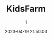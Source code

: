 ---
index: 7321
title: "KidsFarm"
subtitle: ""
author: 1
date: "2023-04-19 21:50:03"
date_gmt: "2023-04-19 19:50:03"
excerpt: ""
content: "<p>\r\nIn samenwerking met scholieren, ouders en leerkrachten heeft Stichting ArtKids KidsFarm gelanceerd in landelijke gebieden van land tot land. Stichting ArtKids stelt landbouwgrond veilig in de buurt van de partnerschool.\r\n</p>\r\n<p>\r\nDe leerlingen (vanaf 4 jaar) leren praktisch de basisprincipes van de landbouw (teelt, planten, irrigatie, mest, zonlicht, oogsten, bewaren en koken).\r\n</p>\r\n<p>\r\nOmdat we ze jong leren, zullen kinderen het gemakkelijk vinden om de basisprincipes van landbouw praktisch te leren en zullen ze de verworven kennis hun hele leven vasthouden.\r\n</p>\r\n<p>\r\nNature2Nature is een module van KidsFarm waarmee we onze kinderen leren het gebruik van gevaarlijke chemicaliën zoals kunstmest en insecticiden te vermijden.\r\n</p>\r\n<p>\r\nKinderen zijn gemaakt om de gevaren te begrijpen van het gebruik van gevaarlijke chemicaliën bij het planten van het voedsel dat we eten, omdat; \"wat men zaait, zal hij of zij oogsten\".\r\n</p>\r\n<p>\r\nOm KidsFarm te steunen:\r\nDoneren\r\nStudiebeurs\r\nSponsor\r\n<p>\r\n            <figure class=\"image is-2by1 box effect-selena has-text-left has-text-white has-text-weight-semibold has-text-shadow\">\r\n                <div class=\"dcll-bgwrap\" style=\"background-color:#434c30;\"></div><img src=\"data:image/gif;base64,R0lGODlhAQABAIABAENMMAAAACwAAAAAAQABAAACAkQBADs=\" data-src=\"https://www.artkidsfoundation.org/app/uploads/2023/04/kidsfarm-2-240x180.jpg\" alt=\"\" width=\"240\" height=\"180\" class=\"lazyload alignnone size-medium wp-image-7319 dcll-image dcll-placeholder\" />\r\n\r\n                <figcaption>\r\n                    <p class=\"title has-text-white is-size-5-desktop is-size-6-touch\"></p>\r\n                    <p class=\"subtitle has-text-white is-size-6-desktop is-size-7-touch\"></p>\r\n                    <p class=\"content\"></p>\r\n                </figcaption>\r\n            </figure>\r\n\r\n"
status: "publish"
comment_status: "closed"
name: "kidsfarm"
modified: "2023-04-19 22:16:46"
modified_gmt: "2023-04-19 20:16:46"
content_filtered: ""
parent: 296
guid: "https://www.artkidsfoundation.org/?page_id=7321"
type: "page"
comment_count: 0
categories: []
tags: []
---
